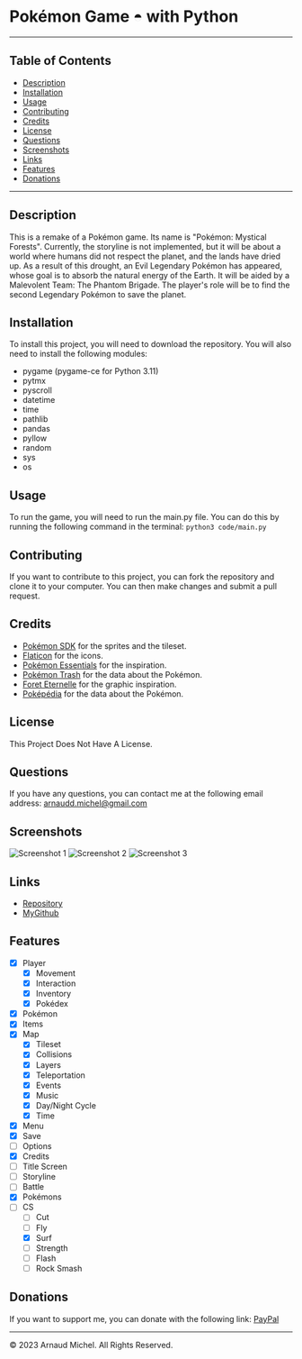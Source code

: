 # Pokémon Game ◓ with Python

---
## Table of Contents
- [Description](#description)
- [Installation](#installation)
- [Usage](#usage)
- [Contributing](#contributing)
- [Credits](#credits)
- [License](#license)
- [Questions](#questions)
- [Screenshots](#screenshots)
- [Links](#links)
- [Features](#features)
- [Donations](#donations)

---
## Description
This is a remake of a Pokémon game. Its name is "Pokémon: Mystical Forests". Currently, the storyline is not implemented, but it will be about a world where humans did not respect the planet, and the lands have dried up. As a result of this drought, an Evil Legendary Pokémon has appeared, whose goal is to absorb the natural energy of the Earth. It will be aided by a Malevolent Team: The Phantom Brigade. The player's role will be to find the second Legendary Pokémon to save the planet.

## Installation
To install this project, you will need to download the repository. You will also need to install the following modules:
- pygame (pygame-ce for Python 3.11)
- pytmx
- pyscroll
- datetime
- time
- pathlib
- pandas
- pyllow
- random
- sys
- os

## Usage
To run the game, you will need to run the main.py file. You can do this by running the following command in the terminal:
```python3 code/main.py```

## Contributing
If you want to contribute to this project, you can fork the repository and clone it to your computer. You can then make changes and submit a pull request.

## Credits
- [Pokémon SDK](https://pokemonworkshop.com/fr/sdk) for the sprites and the tileset.
- [Flaticon](https://www.flaticon.com/) for the icons.
- [Pokémon Essentials](https://essentialsdocs.fandom.com/wiki/Essentials_Docs_Wiki) for the inspiration.
- [Pokémon Trash](https://www.pokemontrash.com/) for the data about the Pokémon.
- [Foret Eternelle](https://www.pokemonforeteternelle.com/) for the graphic inspiration.
- [Poképédia](https://www.pokepedia.fr/) for the data about the Pokémon.

## License
This Project Does Not Have A License.

## Questions
If you have any questions, you can contact me at the following email address: <a> arnaudd.michel@gmail.com </a>

## Screenshots
![Screenshot 1](data/screenshot/view.png)
![Screenshot 2](data/screenshot/save.png)
![Screenshot 3](data/screenshot/item.png)

## Links
- [Repository](https://github.com/MrArnaudMichel/Pykemon)
- [MyGithub](https://github.com/MrArnaudMichel)
<!-- - [MyWebsite](https://mrarnaudmichel.github.io/) -->

## Features
- [x] Player
  - [x] Movement
  - [x] Interaction
  - [x] Inventory
  - [x] Pokédex
- [x] Pokémon
- [x] Items
- [x] Map
  - [x] Tileset
  - [x] Collisions
  - [x] Layers
  - [x] Teleportation
  - [x] Events
  - [x] Music
  - [x] Day/Night Cycle
  - [x] Time
- [x] Menu
- [x] Save
- [ ] Options
- [x] Credits
- [ ] Title Screen
- [ ] Storyline
- [ ] Battle
- [x] Pokémons
- [ ] CS
  - [ ] Cut
  - [ ] Fly
  - [x] Surf
  - [ ] Strength
  - [ ] Flash
  - [ ] Rock Smash

## Donations
If you want to support me, you can donate with the following link: [PayPal](https://paypal.me/arnaud134)

---
© 2023 Arnaud Michel. All Rights Reserved.